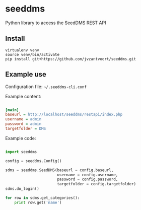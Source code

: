 # seeddms

Python library to access the SeedDMS REST API

Install
-------

```
virtualenv venv
source venv/bin/activate
pip install git+https://github.com/jvzantvoort/seeddms.git
```

Example use
-----------

Configuration file: `~/.seeddms-cli.conf` 

Example content:

```ini

[main]
baseurl = http://localhost/seeddms/restapi/index.php
username = admin
password = admin
targetfolder = DMS
```

Example code:

```python

import seeddms

config = seeddms.Config()

sdms = seeddms.SeedDMS(baseurl = config.baseurl,
                       username = config.username,
                       password = config.password,
                       targetfolder = config.targetfolder)
sdms.do_login()

for row in sdms.get_categories():
    print row.get('name')

```
